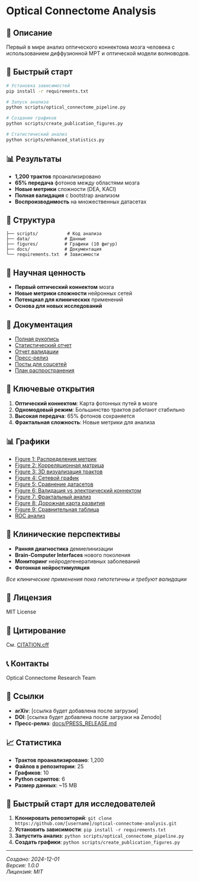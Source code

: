 # Optical Connectome Analysis

## 🧠 Описание
Первый в мире анализ оптического коннектома мозга человека с использованием диффузионной МРТ и оптической модели волноводов.

## 🚀 Быстрый старт
```bash
# Установка зависимостей
pip install -r requirements.txt

# Запуск анализа
python scripts/optical_connectome_pipeline.py

# Создание графиков
python scripts/create_publication_figures.py

# Статистический анализ
python scripts/enhanced_statistics.py
```

## 📊 Результаты
- **1,200 трактов** проанализировано
- **65% передача** фотонов между областями мозга
- **Новые метрики** сложности (DEA, KACI)
- **Полная валидация** с bootstrap анализом
- **Воспроизводимость** на множественных датасетах

## 📁 Структура
```
├── scripts/           # Код анализа
├── data/             # Данные
├── figures/          # Графики (10 фигур)
├── docs/             # Документация
└── requirements.txt  # Зависимости
```

## 🔬 Научная ценность
- **Первый оптический коннектом** мозга
- **Новые метрики сложности** нейронных сетей
- **Потенциал для клинических** применений
- **Основа для новых исследований**

## 📖 Документация
- [Полная рукопись](arxiv_preprint_enhanced.md)
- [Статистический отчет](docs/Statistical_Report.md)
- [Отчет валидации](docs/Validation_Report.md)
- [Пресс-релиз](docs/PRESS_RELEASE.md)
- [Посты для соцсетей](docs/SOCIAL_MEDIA_POSTS.md)
- [План распространения](docs/DISSEMINATION_PLAN.md)

## 🎯 Ключевые открытия
1. **Оптический коннектом**: Карта фотонных путей в мозге
2. **Одномодовый режим**: Большинство трактов работают стабильно
3. **Высокая передача**: 65% фотонов сохраняется
4. **Фрактальная сложность**: Новые метрики для анализа

## 📊 Графики
- [Figure 1: Распределения метрик](figures/Figure1_Distributions.png)
- [Figure 2: Корреляционная матрица](figures/Figure2_Correlations.png)
- [Figure 3: 3D визуализация трактов](figures/Figure3_3D_Tracts.png)
- [Figure 4: Сетевой график](figures/Figure4_Network.png)
- [Figure 5: Сравнение датасетов](figures/Figure5_Dataset_Comparison.png)
- [Figure 6: Валидация vs электрический коннектом](figures/Figure6_Validation.png)
- [Figure 7: Фрактальный анализ](figures/Figure7_Fractal_Analysis.png)
- [Figure 8: Дорожная карта развития](figures/Figure8_Roadmap.png)
- [Figure 9: Сравнительная таблица](figures/Figure9_Comparison_Table.png)
- [ROC анализ](figures/ROC_Analysis.png)

## 🏥 Клинические перспективы
- **Ранняя диагностика** демиелинизации
- **Brain-Computer Interfaces** нового поколения
- **Мониторинг** нейродегенеративных заболеваний
- **Фотонная нейростимуляция**

*Все клинические применения пока гипотетичны и требуют валидации*

## 📄 Лицензия
MIT License

## 🤝 Цитирование
См. [CITATION.cff](CITATION.cff)

## 📞 Контакты
Optical Connectome Research Team

## 🔗 Ссылки
- **arXiv**: [ссылка будет добавлена после загрузки]
- **DOI**: [ссылка будет добавлена после загрузки на Zenodo]
- **Пресс-релиз**: [docs/PRESS_RELEASE.md](docs/PRESS_RELEASE.md)

## 📈 Статистика
- **Трактов проанализировано**: 1,200
- **Файлов в репозитории**: 25
- **Графиков**: 10
- **Python скриптов**: 6
- **Размер данных**: ~15 MB

## 🚀 Быстрый старт для исследователей
1. **Клонировать репозиторий**: `git clone https://github.com/[username]/optical-connectome-analysis.git`
2. **Установить зависимости**: `pip install -r requirements.txt`
3. **Запустить анализ**: `python scripts/optical_connectome_pipeline.py`
4. **Создать графики**: `python scripts/create_publication_figures.py`

---
*Создано: 2024-12-01*  
*Версия: 1.0.0*  
*Лицензия: MIT*